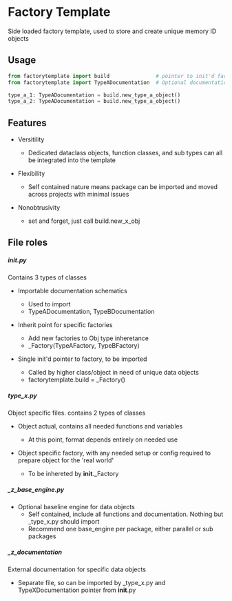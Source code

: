 # Factory Template

Side loaded factory template, used to store and create unique memory ID objects

##  Usage

```python
from factorytemplate import build               # pointer to init'd factory object
from factorytemplate import TypeADocumentation  # Optional documentation for objects    

type_a_1: TypeADocumentation = build.new_type_a_object()
type_a_2: TypeADocumentation = build.new_type_a_object()
```
## Features

* Versitility
    * Dedicated dataclass objects, function classes, and sub types can all be integrated into the
    template 

* Flexibility
    * Self contained nature means package can be imported and moved across projects with minimal 
    issues

* Nonobtrusivity
    * set and forget, just call build.new_x_obj

## File roles

##### __init__.py

Contains 3 types of classes
* Importable documentation schematics
    * Used to import 
    * TypeADocumentation, TypeBDocumentation
    
* Inherit point for specific factories
    * Add new factories to Obj type inheretance
    * _Factory(TypeAFactory, TypeBFactory)
    
* Single init'd pointer to factory, to be imported
    * Called by higher class/object in need of unique data objects
    * factorytemplate.build = _Factory() 

##### _type_x_.py

Object specific files. contains 2 types of classes
* Object actual, contains all needed functions and variables
    * At this point, format depends entirely on needed use

* Object specific factory, with any needed setup or config required to prepare object for the 
'real world'
    * To be inhereted by __init__._Factory
    
##### _z_base_engine.py

* Optional baseline engine for data objects
    * Self contained, include all functions and documentation. Nothing but _type_x.py should import
    * Recommend one base_engine per package, either parallel or sub packages

##### _z_documentation

External documentation for specific data objects
* Separate file, so can be imported by _type_x.py and TypeXDocumentation pointer from __init__.py
